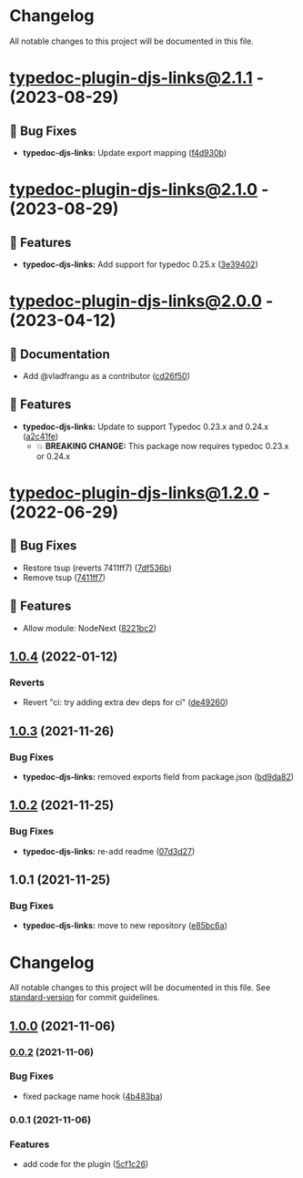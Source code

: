 # Changelog

All notable changes to this project will be documented in this file.

# [typedoc-plugin-djs-links@2.1.1](https://github.com/sapphiredev/documentation-plugins/compare/typedoc-plugin-djs-links@2.1.0...typedoc-plugin-djs-links@2.1.1) - (2023-08-29)

## 🐛 Bug Fixes

- **typedoc-djs-links:** Update export mapping ([f4d930b](https://github.com/sapphiredev/documentation-plugins/commit/f4d930b6431eba3e9dc44bbb134ab826a3f76c5c))

# [typedoc-plugin-djs-links@2.1.0](https://github.com/sapphiredev/documentation-plugins/compare/typedoc-plugin-djs-links@2.0.0...typedoc-plugin-djs-links@2.1.0) - (2023-08-29)

## 🚀 Features

- **typedoc-djs-links:** Add support for typedoc 0.25.x ([3e39402](https://github.com/sapphiredev/documentation-plugins/commit/3e39402f8c2b598c1d5bef93a01c5ff19dbbcab3))

# [typedoc-plugin-djs-links@2.0.0](https://github.com/sapphiredev/documentation-plugins/compare/typedoc-plugin-djs-links@1.2.0...typedoc-plugin-djs-links@2.0.0) - (2023-04-12)

## 📝 Documentation

- Add @vladfrangu as a contributor ([cd26f50](https://github.com/sapphiredev/documentation-plugins/commit/cd26f50dffcd964a86bd0b0431615621a472dba7))

## 🚀 Features

- **typedoc-djs-links:** Update to support Typedoc 0.23.x and 0.24.x ([a2c41fe](https://github.com/sapphiredev/documentation-plugins/commit/a2c41fe4b508d55ff88faeb14657802ac64e45cf))
  - 💥 **BREAKING CHANGE:** This package now requires typedoc 0.23.x or 0.24.x

# [typedoc-plugin-djs-links@1.2.0](https://github.com/sapphiredev/documentation-plugins/compare/typedoc-plugin-djs-links@1.0.4...typedoc-plugin-djs-links@1.2.0) - (2022-06-29)

## 🐛 Bug Fixes

- Restore tsup (reverts 7411ff7) ([7df536b](https://github.com/sapphiredev/documentation-plugins/commit/7df536bd871b45d0cfa65816684bc691b4735bc0))
- Remove tsup ([7411ff7](https://github.com/sapphiredev/documentation-plugins/commit/7411ff79624eec777519a2a049c8d3f026871cac))

## 🚀 Features

- Allow module: NodeNext ([8221bc2](https://github.com/sapphiredev/documentation-plugins/commit/8221bc2668fd1ad9c2e80c3c6a1503ae27bfc632))

## [1.0.4](https://github.com/sapphiredev/documentation-plugins/compare/typedoc-plugin-djs-links@1.0.3...typedoc-plugin-djs-links@1.0.4) (2022-01-12)

### Reverts

-   Revert "ci: try adding extra dev deps for ci" ([de49260](https://github.com/sapphiredev/documentation-plugins/commit/de49260d4d8c4be4bb27d53f13472946e4cd3700))

## [1.0.3](https://github.com/sapphiredev/documentation-plugins/compare/typedoc-plugin-djs-links@1.0.2...typedoc-plugin-djs-links@1.0.3) (2021-11-26)

### Bug Fixes

-   **typedoc-djs-links:** removed exports field from package.json ([bd9da82](https://github.com/sapphiredev/documentation-plugins/commit/bd9da82ea889a5475b74e5874b9f44d59e9ba0dd))

## [1.0.2](https://github.com/sapphiredev/documentation-plugins/compare/typedoc-plugin-djs-links@1.0.1...typedoc-plugin-djs-links@1.0.2) (2021-11-25)

### Bug Fixes

-   **typedoc-djs-links:** re-add readme ([07d3d27](https://github.com/sapphiredev/documentation-plugins/commit/07d3d278d87c75f086ae1535325d7b47f3ffb09d))

## 1.0.1 (2021-11-25)

### Bug Fixes

-   **typedoc-djs-links:** move to new repository ([e85bc6a](https://github.com/sapphiredev/documentation-plugins/commit/e85bc6a74621fd0baec80610e1751c8842e646fc))

# Changelog

All notable changes to this project will be documented in this file. See [standard-version](https://github.com/conventional-changelog/standard-version) for commit guidelines.

## [1.0.0](https://github.com/sapphiredev/typedoc-plugin-djs-links/compare/v0.0.2...v1.0.0) (2021-11-06)

### [0.0.2](https://github.com/sapphiredev/typedoc-plugin-djs-links/compare/v0.0.1...v0.0.2) (2021-11-06)

### Bug Fixes

-   fixed package name hook ([4b483ba](https://github.com/sapphiredev/typedoc-plugin-djs-links/commit/4b483ba3010f625cb975655819f25e78a4411a8e))

### 0.0.1 (2021-11-06)

### Features

-   add code for the plugin ([5cf1c26](https://github.com/sapphiredev/typedoc-plugin-djs-links/commit/5cf1c262c9f9fa17ad2ff396b5f40dbd55ca6e94))
